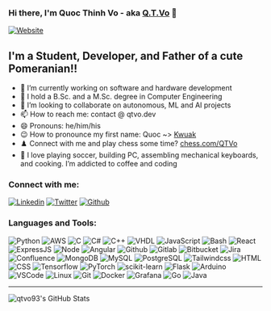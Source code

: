 ### Hi there, I'm Quoc Thinh Vo - aka [Q.T.Vo](https://qtvo.dev) 👋

[![Website](https://img.shields.io/website?label=QTVo.dev&style=for-the-badge&style=social&url=https%3A%2F%2Fqtvo.dev)](https://qtvo.dev)

## I'm a Student, Developer, and Father of a cute Pomeranian!!

- 🔭 I’m currently working on software and hardware development
- 🌱 I hold a B.Sc. and a M.Sc. degree in Computer Engineering
- 👯 I’m looking to collaborate on autonomous, ML and AI projects
- 📫 How to reach me: contact @ qtvo.dev
- 😄 Pronouns: he/him/his
- 😉 How to pronounce my first name: Quoc ~> [Kwuak](https://www.howtopronounce.com/quoc/5104800)
- ♟️  Connect with me and play chess some time? [chess.com/QTVo](https://www.chess.com/member/qtvo)
- 🥰 I love playing soccer, building PC, assembling mechanical keyboards, and cooking. I’m addicted to coffee and coding 

### Connect with me:

[![Linkedin](https://img.shields.io/badge/LinkedIn-0077B5?style=for-the-badge&style=social&logo=linkedin&logoColor=white)](https://www.linkedin.com/in/qtvo93/)
[![Twitter](https://img.shields.io/badge/Twitter-1DA1F2?style=for-the-badge&style=social&logo=twitter&logoColor=white)](https://twitter.com/qtvo_dev)
[![Github](https://img.shields.io/badge/GitHub-100000?style=for-the-badge&style=social&logo=github&logoColor=white)](https://github.com/qtvo93/)


### Languages and Tools:

![Python](https://img.shields.io/badge/Python-3776AB?style=for-the-badge&style=social&logo=python&logoColor=white)
![AWS](https://img.shields.io/badge/Amazon_AWS-FFA116?style=for-the-badge&style=social&logo=amazon-aws&logoColor=white)
![C](https://img.shields.io/badge/C-00599C?style=for-the-badge&style=social&logo=c&logoColor=white)
![C#](https://img.shields.io/badge/C%23-239120?style=for-the-badge&style=social&logo=c-sharp&logoColor=white)
![C++](https://img.shields.io/badge/C%2B%2B-00599C?style=for-the-badge&style=social&logo=c%2B%2B&logoColor=white)
![VHDL](https://img.shields.io/badge/VHDL-239120?style=for-the-badge&style=social&logo=v&logoColor=white)
![JavaScript](https://img.shields.io/badge/JavaScript-F7DF1E?style=for-the-badge&style=social&logo=javascript&logoColor=black)
![Bash](https://img.shields.io/badge/Shell_Script-121011?style=for-the-badge&style=social&logo=gnu-bash&logoColor=white)
![React](https://img.shields.io/badge/React-20232A?style=for-the-badge&style=social&logo=react&logoColor=61DAFB)
![ExpressJS](https://img.shields.io/badge/Express.js-404D59?style=for-the-badge&style=social)
![Node](https://img.shields.io/badge/Node.js-43853D?style=for-the-badge&style=social&logo=node.js&logoColor=white)
![Angular](https://img.shields.io/badge/Angular-DD0031?style=for-the-badge&style=social&logo=angular&logoColor=white)
![Github](https://img.shields.io/badge/GitHub-100000?style=for-the-badge&style=social&logo=github&logoColor=white)
![Gitlab](https://img.shields.io/badge/GitLab-330F63?style=for-the-badge&style=social&logo=gitlab&logoColor=white)
![Bitbucket](https://img.shields.io/badge/Bitbucket-0747a6?style=for-the-badge&style=social&logo=bitbucket&logoColor=white)
![Jira](https://img.shields.io/badge/Jira-0052CC?style=for-the-badge&style=social&logo=Jira&logoColor=white)
![Confluence](https://img.shields.io/badge/confluence-%23172BF4.svg?style=for-the-badge&style=social&logo=confluence&logoColor=white)
![MongoDB](https://img.shields.io/badge/MongoDB-4EA94B?style=for-the-badge&style=social&logo=mongodb&logoColor=white)
![MySQL](https://img.shields.io/badge/MySQL-005C84?style=for-the-badge&style=social&logo=mysql&logoColor=white)
![PostgreSQL](https://img.shields.io/badge/PostgreSQL-316192?style=for-the-badge&style=social&logo=postgresql&logoColor=white)
![Tailwindcss](https://img.shields.io/badge/Tailwind_CSS-38B2AC?style=for-the-badge&style=social&logo=tailwind-css&logoColor=white)
![HTML](https://img.shields.io/badge/HTML-239120?style=for-the-badge&style=social&logo=html5&logoColor=white)
![CSS](https://img.shields.io/badge/CSS-239120?&style=for-the-badge&style=social&logo=css3&logoColor=white)
![Tensorflow](https://img.shields.io/badge/TensorFlow-FF6F00?style=for-the-badge&style=social&logo=tensorflow&logoColor=white)
![PyTorch](https://img.shields.io/badge/PyTorch-%23EE4C2C.svg?style=for-the-badge&style=social&logo=PyTorch&logoColor=white)
![scikit-learn](https://img.shields.io/badge/scikit--learn-%23F7931E.svg?style=for-the-badge&style=social&logo=scikit-learn&logoColor=white)
![Flask](https://img.shields.io/badge/Flask-000000?style=for-the-badge&style=social&logo=flask&logoColor=white)
![Arduino](https://img.shields.io/badge/Arduino_IDE-00979D?style=for-the-badge&style=social&logo=arduino&logoColor=white)
![VSCode](https://img.shields.io/badge/Visual_Studio_Code-0078D4?style=for-the-badge&style=social&logo=visual%20studio%20code&logoColor=white)
![Linux](https://img.shields.io/badge/Linux-FCC624?style=for-the-badge&style=social&logo=linux&logoColor=black)
![Git](https://img.shields.io/badge/git-%23F05033.svg?style=for-the-badge&style=social&logo=git&logoColor=white)
![Docker](https://img.shields.io/badge/docker-%230db7ed.svg?style=for-the-badge&style=social&logo=docker&logoColor=white)
![Grafana](https://img.shields.io/badge/grafana-%23F46800.svg?style=for-the-badg&style=sociale&logo=grafana&logoColor=white)
![Go](https://img.shields.io/badge/go-%2300ADD8.svg?style=for-the-badge&style=social&logo=go&logoColor=white)
![Java](https://img.shields.io/badge/java-%23ED8B00.svg?style=for-the-badge&style=social&logo=java&logoColor=white)

---
<img align="left" alt="qtvo93's GitHub Stats" src="https://github-readme-stats.vercel.app/api?username=qtvo93&show_icons=false&hide_border=true" />
<!-- <details>
  <summary>:zap: GitHub Stats</summary>



</details>
 -->
<!-- 
[website]: https://qtvo.dev
[linkedin]: https://www.linkedin.com/in/qtvo93/
 -->
